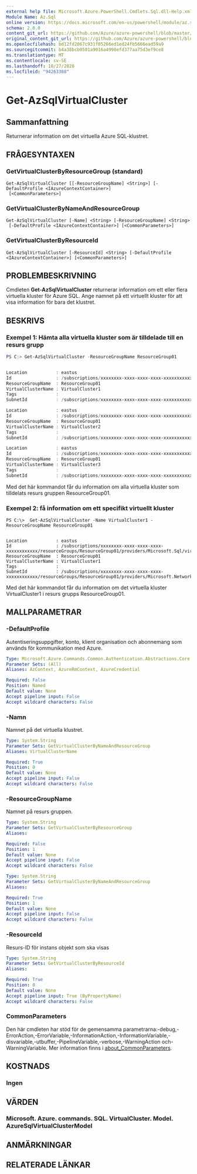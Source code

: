 ```yaml
---
external help file: Microsoft.Azure.PowerShell.Cmdlets.Sql.dll-Help.xml
Module Name: Az.Sql
online version: https://docs.microsoft.com/en-us/powershell/module/az.sql/get-azsqlvirtualcluster
schema: 2.0.0
content_git_url: https://github.com/Azure/azure-powershell/blob/master/src/Sql/Sql/help/Get-AzSqlVirtualCluster.md
original_content_git_url: https://github.com/Azure/azure-powershell/blob/master/src/Sql/Sql/help/Get-AzSqlVirtualCluster.md
ms.openlocfilehash: bd12fd2067c931f05266ed1ed24fb5666ead59a9
ms.sourcegitcommit: b4a38bcb0501a9016a4998efd377aa75d3ef9ce8
ms.translationtype: MT
ms.contentlocale: sv-SE
ms.lasthandoff: 10/27/2020
ms.locfileid: "94263388"
---
```

# Get-AzSqlVirtualCluster

## Sammanfattning
Returnerar information om det virtuella Azure SQL-klustret.

## FRÅGESYNTAXEN

### GetVirtualClusterByResourceGroup (standard)
```
Get-AzSqlVirtualCluster [[-ResourceGroupName] <String>] [-DefaultProfile <IAzureContextContainer>]
 [<CommonParameters>]
```

### GetVirtualClusterByNameAndResourceGroup
```
Get-AzSqlVirtualCluster [-Name] <String> [-ResourceGroupName] <String>
 [-DefaultProfile <IAzureContextContainer>] [<CommonParameters>]
```

### GetVirtualClusterByResourceId
```
Get-AzSqlVirtualCluster [-ResourceId] <String> [-DefaultProfile <IAzureContextContainer>] [<CommonParameters>]
```

## PROBLEMBESKRIVNING
Cmdleten **Get-AzSqlVirtualCluster** returnerar information om ett eller flera virtuella kluster för Azure SQL.
Ange namnet på ett virtuellt kluster för att visa information för bara det klustret.

## BESKRIVS

### Exempel 1: Hämta alla virtuella kluster som är tilldelade till en resurs grupp
```powershell
PS C:> Get-AzSqlVirtualCluster -ResourceGroupName ResourceGroup01


Location           : eastus
Id                 : /subscriptions/xxxxxxxx-xxxx-xxxx-xxxx-xxxxxxxxxxxx/resourceGroups/ResourceGroup01/providers/Microsoft.Sql/virtualClusters/VirtualCluster1
ResourceGroupName  : ResourceGroup01
VirtualClusterName : VirtualCluster1
Tags               :
SubnetId           : /subscriptions/xxxxxxxx-xxxx-xxxx-xxxx-xxxxxxxxxxxx/resourceGroups/ResourceGroup01/providers/Microsoft.Network/virtualNetworks/vnet_name/subnets/subnet_name1

Location           : eastus
Id                 : /subscriptions/xxxxxxxx-xxxx-xxxx-xxxx-xxxxxxxxxxxx/resourceGroups/ResourceGroup01/providers/Microsoft.Sql/virtualClusters/VirtualCluster2
ResourceGroupName  : ResourceGroup01
VirtualClusterName : VirtualCluster2
Tags               :
SubnetId           : /subscriptions/xxxxxxxx-xxxx-xxxx-xxxx-xxxxxxxxxxxx/resourceGroups/ResourceGroup01/providers/Microsoft.Network/virtualNetworks/vnet_name/subnets/subnet_name2

Location           : eastus
Id                 : /subscriptions/xxxxxxxx-xxxx-xxxx-xxxx-xxxxxxxxxxxx/resourceGroups/ResourceGroup01/providers/Microsoft.Sql/virtualClusters/VirtualCluster3
ResourceGroupName  : ResourceGroup01
VirtualClusterName : VirtualCluster3
Tags               :
SubnetId           : /subscriptions/xxxxxxxx-xxxx-xxxx-xxxx-xxxxxxxxxxxx/resourceGroups/ResourceGroup01/providers/Microsoft.Network/virtualNetworks/vnet_name/subnets/subnet_name3
```

Med det här kommandot får du information om alla virtuella kluster som tilldelats resurs gruppen ResourceGroup01.

### Exempel 2: få information om ett specifikt virtuellt kluster
```
PS C:\>  Get-AzSqlVirtualCluster -Name VirtualCluster1 -ResourceGroupName ResourceGroup01


Location           : eastus
Id                 : /subscriptions/xxxxxxxx-xxxx-xxxx-xxxx-xxxxxxxxxxxx/resourceGroups/ResourceGroup01/providers/Microsoft.Sql/virtualClusters/VirtualCluster1
ResourceGroupName  : ResourceGroup01
VirtualClusterName : VirtualCluster1
Tags               :
SubnetId           : /subscriptions/xxxxxxxx-xxxx-xxxx-xxxx-xxxxxxxxxxxx/resourceGroups/ResourceGroup01/providers/Microsoft.Network/virtualNetworks/vnet_name/subnets/subnet_name1
```

Med det här kommandot får du information om det virtuella kluster VirtualCluster1 i resurs grupps ResourceGroup01.

## MALLPARAMETRAR

### -DefaultProfile
Autentiseringsuppgifter, konto, klient organisation och abonnemang som används för kommunikation med Azure.

```yaml
Type: Microsoft.Azure.Commands.Common.Authentication.Abstractions.Core.IAzureContextContainer
Parameter Sets: (All)
Aliases: AzContext, AzureRmContext, AzureCredential

Required: False
Position: Named
Default value: None
Accept pipeline input: False
Accept wildcard characters: False
```

### -Namn
Namnet på det virtuella klustret.

```yaml
Type: System.String
Parameter Sets: GetVirtualClusterByNameAndResourceGroup
Aliases: VirtualClusterName

Required: True
Position: 0
Default value: None
Accept pipeline input: False
Accept wildcard characters: False
```

### -ResourceGroupName
Namnet på resurs gruppen.

```yaml
Type: System.String
Parameter Sets: GetVirtualClusterByResourceGroup
Aliases:

Required: False
Position: 1
Default value: None
Accept pipeline input: False
Accept wildcard characters: False
```

```yaml
Type: System.String
Parameter Sets: GetVirtualClusterByNameAndResourceGroup
Aliases:

Required: True
Position: 1
Default value: None
Accept pipeline input: False
Accept wildcard characters: False
```

### -ResourceId
Resurs-ID för instans objekt som ska visas

```yaml
Type: System.String
Parameter Sets: GetVirtualClusterByResourceId
Aliases:

Required: True
Position: 0
Default value: None
Accept pipeline input: True (ByPropertyName)
Accept wildcard characters: False
```

### CommonParameters
Den här cmdleten har stöd för de gemensamma parametrarna:-debug,-ErrorAction,-ErrorVariable,-InformationAction,-InformationVariable,-disvariable,-utbuffer,-PipelineVariable,-verbose,-WarningAction och-WarningVariable. Mer information finns i [about_CommonParameters](http://go.microsoft.com/fwlink/?LinkID=113216).

## KOSTNADS

### Ingen

## VÄRDEN

### Microsoft. Azure. commands. SQL. VirtualCluster. Model. AzureSqlVirtualClusterModel

## ANMÄRKNINGAR

## RELATERADE LÄNKAR
